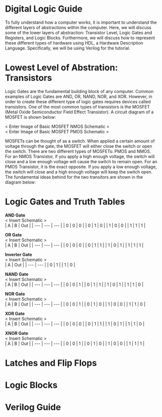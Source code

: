 # Digital Logic Guide

To fully understand how a computer works, it is important to understand the different layers of abstractions within the computer. Here, we will discuss some of the lower layers of abstraction: Transistor Level, Logic Gates and Registers, and Logic Blocks. Furthermore, we will discuss how to represent these different types of hardware using HDL, a Hardware Description Language. Specifically, we will be using Verilog for the tutorial.  

# Lowest Level of Abstration: Transistors  
Logic Gates are the fundamental building block of any computer. Common examples of Logic Gates are AND, OR, NAND, NOR, and XOR. However, in order to create these different type of logic gates requires devices called transistors. One of the most common types of transistors is the MOSFET (Metal Oxide Semiconductor Field Effect Transistor). A circuit diagram of a MOSFET is shown below:  

< Enter Image of Basic MOSFET NMOS Schematic >  
< Enter Image of Basic MOSFET PMOS Schematic >  

MOSFETs can be thought of as a switch. When applied a certain amount of voltage through the gate, the MOSFET will either close the switch or open the switch. There are two different types of MOSFETs: PMOS and NMOS. For an NMOS Transistor, if you apply a high enough voltage, the switch will close and a low enough voltage will cause the switch to remain open. For an PMOS Transistor, it is the exact opposite. If you apply a low enough voltage, the switch will close and a high enough voltage will keep the switch open. The fundamental ideas behind for the two transitors are shown in the diagram below:  
  




# Logic Gates and Truth Tables

**AND Gate**  
< Insert Schematic >  
| A | B | Out |
| --- | --- | --- |
| 0 | 0 | 0 |
| 0 | 1 | 0 |
| 1 | 0 | 0 |
| 1 | 1 | 1 |  

**OR Gate**  
< Insert Schematic >  
| A | B | Out |
| --- | --- | --- |
| 0 | 0 | 0 |
| 0 | 1 | 1 |
| 1 | 0 | 1 |
| 1 | 1 | 1 |

**Inverter Gate**  
< Insert Schematic >  
| A | Out |
| --- | --- |
| 0 | 1 |
| 1 | 0 |

**NAND Gate**  
< Insert Schematic >  
| A | B | Out |
| --- | --- | --- |
| 0 | 0 | 1 |
| 0 | 1 | 1 |
| 1 | 0 | 1 |
| 1 | 1 | 0 |

**NOR Gate**  
< Insert Schematic >  
| A | B | Out |
| --- | --- | --- |
| 0 | 0 | 1 |
| 0 | 1 | 0 |
| 1 | 0 | 0 |
| 1 | 1 | 0 | 

**XOR Gate**  
< Insert Schematic >  
| A | B | Out |
| --- | --- | --- |
| 0 | 0 | 0 |
| 0 | 1 | 1 |
| 1 | 0 | 1 |
| 1 | 1 | 0 |

**XNOR Gate**  
< Insert Schematic >  
| A | B | Out |
| --- | --- | --- |
| 0 | 0 | 1 |
| 0 | 1 | 0 |
| 1 | 0 | 0 |
| 1 | 1 | 1 | 

# Latches and Flip Flops

# Logic Blocks

# Verilog Guide
